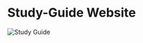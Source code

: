 # Study-Guide Website 

![Study Guide](https://github.com/user-attachments/assets/3aef510a-0073-44fe-b5e4-9a008489828f)
